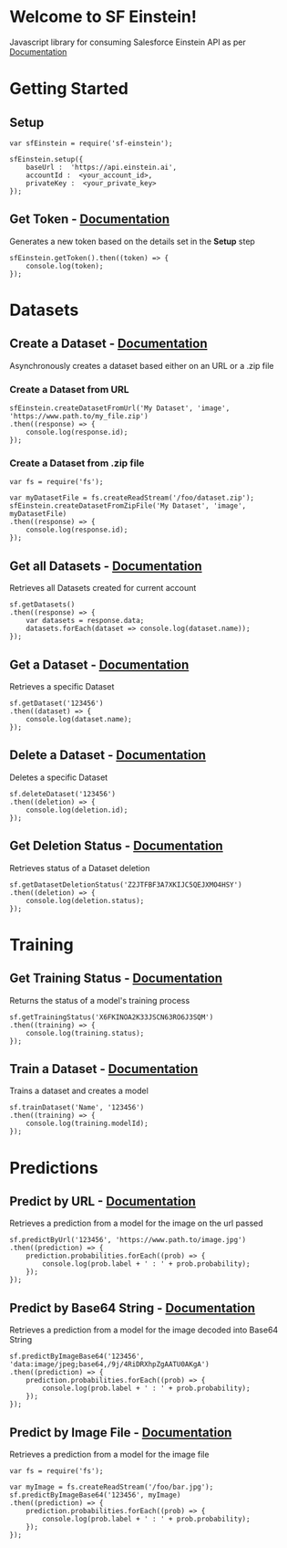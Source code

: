 ﻿# Welcome to SF Einstein!

Javascript library for consuming Salesforce Einstein API as per [Documentation](https://metamind.readme.io/docs)

# Getting Started

## Setup

    var sfEinstein = require('sf-einstein');
    
    sfEinstein.setup({
	    baseUrl :  'https://api.einstein.ai',
	    accountId :  <your_account_id>,
	    privateKey :  <your_private_key>
    });

## Get Token - [Documentation](https://metamind.readme.io/docs/generate-an-oauth-access-token)

Generates a new token based on the details set in the **Setup** step

    sfEinstein.getToken().then((token) => {
	    console.log(token);
    });
    
# Datasets

## Create a Dataset - [Documentation](https://metamind.readme.io/docs/create-a-dataset-zip-async)
Asynchronously creates a dataset based either on an URL or a .zip file


### Create a Dataset from URL


    sfEinstein.createDatasetFromUrl('My Dataset', 'image', 'https://www.path.to/my_file.zip')
    .then((response) => {
	    console.log(response.id);
    });

### Create a Dataset from .zip file
    var fs = require('fs');
    
    var myDatasetFile = fs.createReadStream('/foo/dataset.zip');
    sfEinstein.createDatasetFromZipFile('My Dataset', 'image', myDatasetFile)
    .then((response) => {
	    console.log(response.id);
    });
    

## Get all Datasets - [Documentation](https://metamind.readme.io/docs/get-all-datasets)

Retrieves all Datasets created for current account

	sf.getDatasets()
	.then((response) => {
		var datasets = response.data;
		datasets.forEach(dataset => console.log(dataset.name));
	});

## Get a Dataset - [Documentation](https://metamind.readme.io/docs/get-a-dataset)

Retrieves a specific Dataset

	sf.getDataset('123456')
	.then((dataset) => {
		console.log(dataset.name);
	});

## Delete a Dataset - [Documentation](https://metamind.readme.io/docs/delete-a-dataset)

Deletes a specific Dataset

	sf.deleteDataset('123456')
	.then((deletion) => {
		console.log(deletion.id);
	});

## Get Deletion Status - [Documentation](https://metamind.readme.io/docs/get-vision-deletion-status)

Retrieves status of a Dataset deletion

	sf.getDatasetDeletionStatus('Z2JTFBF3A7XKIJC5QEJXMO4HSY')
	.then((deletion) => {
		console.log(deletion.status);
	});

# Training

## Get Training Status - [Documentation](https://metamind.readme.io/docs/get-training-status)
Returns the status of a model's training process

    sf.getTrainingStatus('X6FKINOA2K33JSCN63RO6J3SQM')
    .then((training) => {
	    console.log(training.status);
    });

## Train a Dataset - [Documentation](https://metamind.readme.io/docs/train-a-dataset)

Trains a dataset and creates a model

    sf.trainDataset('Name', '123456')
    .then((training) => {
	    console.log(training.modelId);
    });


# Predictions
## Predict by URL - [Documentation](https://metamind.readme.io/docs/prediction-with-image-url)

Retrieves a prediction from a model for the image on the url passed

	sf.predictByUrl('123456', 'https://www.path.to/image.jpg')
	.then((prediction) => {
		prediction.probabilities.forEach((prob) => {
			console.log(prob.label + ' : ' + prob.probability);
		});
	});

## Predict by Base64 String - [Documentation](https://metamind.readme.io/docs/prediction-with-image-base64-string)

Retrieves a prediction from a model for the image decoded into Base64 String

	sf.predictByImageBase64('123456', 'data:image/jpeg;base64,/9j/4RiDRXhpZgAATU0AKgA')
	.then((prediction) => {
		prediction.probabilities.forEach((prob) => {
			console.log(prob.label + ' : ' + prob.probability);
		});
	});

## Predict by Image File - [Documentation](https://metamind.readme.io/docs/prediction-with-image-file)

Retrieves a prediction from a model for the image file

	var fs = require('fs');
    
    var myImage = fs.createReadStream('/foo/bar.jpg');
	sf.predictByImageBase64('123456', myImage)
	.then((prediction) => {
		prediction.probabilities.forEach((prob) => {
			console.log(prob.label + ' : ' + prob.probability);
		});
	});
